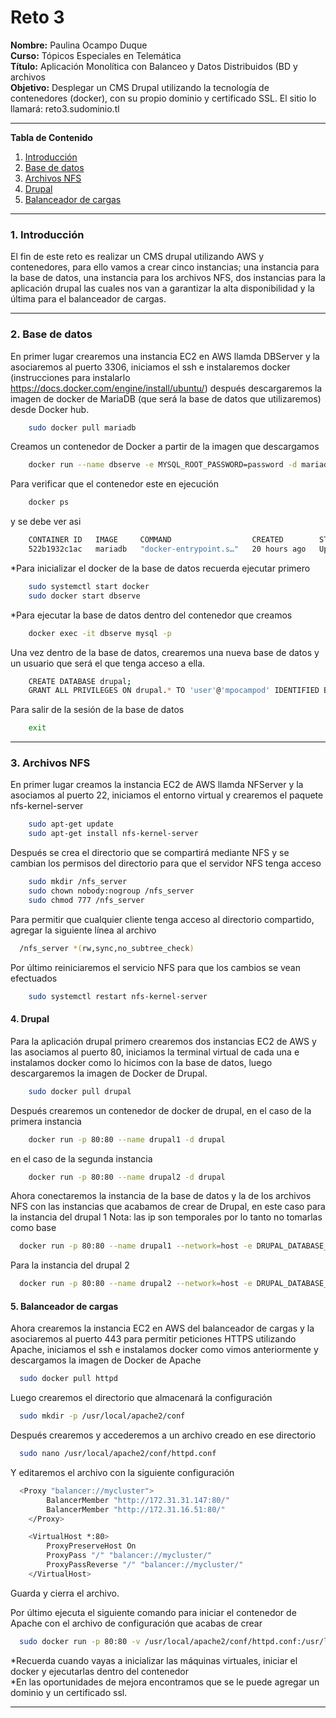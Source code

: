 # **Reto 3**

**Nombre:** Paulina Ocampo Duque <br>
**Curso:** Tópicos Especiales en Telemática <br>
**Título:** Aplicación Monolítica con Balanceo y Datos Distribuidos (BD y archivos<br>
**Objetivo:** Desplegar un CMS Drupal utilizando la tecnología de contenedores (docker), con su propio
dominio y certificado SSL. El sitio lo llamará: reto3.sudominio.tl<br>

*******

**Tabla de Contenido**

1. [Introducción](#introduction)
2. [Base de datos](#BD)
3. [Archivos NFS](#nfs) 
4. [Drupal](#drupal) 
5. [Balanceador de cargas](#apache)<br>

*******

<div id='introduction'/> 

### **1. Introducción**
El fin de este reto es realizar un CMS drupal utilizando AWS y contenedores, para ello vamos a crear cinco instancias; una instancia para la base de datos, una instancia 
para los archivos NFS, dos instancias para la aplicación drupal las cuales nos van a garantizar la alta disponibilidad y la última para el balanceador de cargas.
*******

<div id='BD'/> 

### **2. Base de datos**
En primer lugar crearemos una instancia EC2 en AWS llamda DBServer y la asociaremos al puerto 3306, iniciamos el ssh e instalaremos docker (instrucciones para instalarlo https://docs.docker.com/engine/install/ubuntu/)
después descargaremos la imagen de docker de MariaDB (que será la base de datos que utilizaremos) desde Docker hub.

```sh
    sudo docker pull mariadb
```
Creamos un contenedor de Docker a partir de la imagen que descargamos 

```sh
    docker run --name dbserve -e MYSQL_ROOT_PASSWORD=password -d mariadb
```
Para verificar que el contenedor este en ejecución 

```sh
    docker ps
```
y se debe ver asi

```sh
    CONTAINER ID   IMAGE     COMMAND                  CREATED        STATUS         PORTS      NAMES
    522b1932c1ac   mariadb   "docker-entrypoint.s…"   20 hours ago   Up 5 seconds   3306/tcp   dbserve
```
*Para inicializar el docker de la base de datos recuerda ejecutar primero

```sh
    sudo systemctl start docker
    sudo docker start dbserve
```
*Para ejecutar la base de datos dentro del contenedor que creamos

```sh
    docker exec -it dbserve mysql -p
```
Una vez dentro de la base de datos, crearemos una nueva base de datos y un usuario que será el que tenga acceso a ella.

```sh
    CREATE DATABASE drupal;
    GRANT ALL PRIVILEGES ON drupal.* TO 'user'@'mpocampod' IDENTIFIED BY '<contraseña>';
```
Para salir de la sesión de la base de datos
```sh
    exit
```
*******

<div id='NFS'/>  

### **3. Archivos NFS**

En primer lugar creamos la instancia EC2 de AWS llamda NFServer y la asociamos al puerto 22, iniciamos el entorno virtual y crearemos el paquete nfs-kernel-server

```sh
    sudo apt-get update
    sudo apt-get install nfs-kernel-server
```
Después se crea el directorio que se compartirá mediante NFS y se cambian los permisos del directorio para que el servidor NFS tenga acceso

```sh
    sudo mkdir /nfs_server
    sudo chown nobody:nogroup /nfs_server
    sudo chmod 777 /nfs_server
```
Para permitir que cualquier cliente tenga acceso al directorio compartido, agregar la siguiente línea al archivo

```sh
  /nfs_server *(rw,sync,no_subtree_check)
```
Por último reiniciaremos el servicio NFS para que los cambios se vean efectuados
```sh
    sudo systemctl restart nfs-kernel-server
```

<div id='drupal'/> 

#### **4. Drupal**

Para la aplicación drupal primero crearemos dos instancias EC2 de AWS y las asociamos al puerto 80, iniciamos la terminal virtual de cada una e instalamos docker como lo hicimos con la base de datos,
luego descargaremos la imagen de Docker de Drupal.
```sh
    sudo docker pull drupal
```
Después crearemos un contenedor de docker de drupal, en el caso de la primera instancia
```sh
    docker run -p 80:80 --name drupal1 -d drupal
```
en el caso de la segunda instancia
```sh
    docker run -p 80:80 --name drupal2 -d drupal
```
Ahora conectaremos la instancia de la base de datos y la de los archivos NFS con las instancias que acabamos de crear de Drupal, en este caso para la instancia del drupal 1
Nota: las ip son temporales por lo tanto no tomarlas como base

```sh
  docker run -p 80:80 --name drupal1 --network=host -e DRUPAL_DATABASE_HOST=172.31.91.32 -e DRUPAL_DATABASE_USER=user@mpocampod -e DRUPAL_DATABASE_PASSWORD=password -e DRUPAL_DATABASE_NAME=drupal -e DRUPAL_FILES_PATH=/mnt/nfs -e DRUPAL_FILES_NFS_SERVER=172.31.93.197 -e DRUPAL_FILES_NFS_PATH=/exports -d drupal
```
Para la instancia del drupal 2
```sh
  docker run -p 80:80 --name drupal2 --network=host -e DRUPAL_DATABASE_HOST=172.31.91.32 -e DRUPAL_DATABASE_USER=user@mpocampod -e DRUPAL_DATABASE_PASSWORD=password -e DRUPAL_DATABASE_NAME=drupal -e DRUPAL_FILES_PATH=/mnt/nfs -e DRUPAL_FILES_NFS_SERVER=172.31.93.197 -e DRUPAL_FILES_NFS_PATH=/exports -d drupal
```
<div id='apache'/> 

#### **5. Balanceador de cargas**
Ahora crearemos la instancia EC2 en AWS del balanceador de cargas y la asociaremos al puerto 443 para permitir peticiones HTTPS utilizando Apache, iniciamos el ssh e instalamos docker como vimos anteriormente y descargamos la imagen de Docker de Apache 
```sh
  sudo docker pull httpd
```
Luego crearemos el directorio que almacenará la configuración
```sh
  sudo mkdir -p /usr/local/apache2/conf
```
Después crearemos y accederemos a un archivo creado en ese directorio
```sh
  sudo nano /usr/local/apache2/conf/httpd.conf
```
Y editaremos el archivo con la siguiente configuración

```sh
  <Proxy "balancer://mycluster">
        BalancerMember "http://172.31.31.147:80/"
        BalancerMember "http://172.31.16.51:80/"
    </Proxy>

    <VirtualHost *:80>
        ProxyPreserveHost On
        ProxyPass "/" "balancer://mycluster/"
        ProxyPassReverse "/" "balancer://mycluster/"
    </VirtualHost>
```
Guarda y cierra el archivo.

Por último ejecuta el siguiente comando para iniciar el contenedor de Apache con el archivo de configuración que acabas de crear

```sh
  sudo docker run -p 80:80 -v /usr/local/apache2/conf/httpd.conf:/usr/local/apache2/conf/httpd.conf -d httpd
```
*Recuerda cuando vayas a inicializar las máquinas virtuales, iniciar el docker y ejecutarlas dentro del contenedor <br>
*En las oportunidades de mejora encontramos que se le puede agregar un dominio y un certificado ssl.
*******

